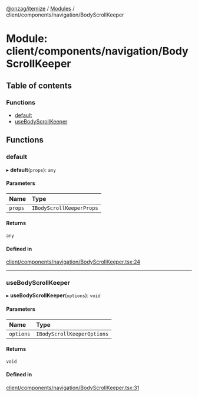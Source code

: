 [@onzag/itemize](../README.md) / [Modules](../modules.md) / client/components/navigation/BodyScrollKeeper

# Module: client/components/navigation/BodyScrollKeeper

## Table of contents

### Functions

- [default](client_components_navigation_BodyScrollKeeper.md#default)
- [useBodyScrollKeeper](client_components_navigation_BodyScrollKeeper.md#usebodyscrollkeeper)

## Functions

### default

▸ **default**(`props`): `any`

#### Parameters

| Name | Type |
| :------ | :------ |
| `props` | `IBodyScrollKeeperProps` |

#### Returns

`any`

#### Defined in

[client/components/navigation/BodyScrollKeeper.tsx:24](https://github.com/onzag/itemize/blob/a24376ed/client/components/navigation/BodyScrollKeeper.tsx#L24)

___

### useBodyScrollKeeper

▸ **useBodyScrollKeeper**(`options`): `void`

#### Parameters

| Name | Type |
| :------ | :------ |
| `options` | `IBodyScrollKeeperOptions` |

#### Returns

`void`

#### Defined in

[client/components/navigation/BodyScrollKeeper.tsx:31](https://github.com/onzag/itemize/blob/a24376ed/client/components/navigation/BodyScrollKeeper.tsx#L31)
